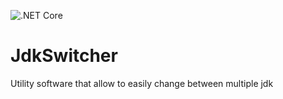 ![.NET Core](https://github.com/bfresnel/JdkSwitcher/workflows/JdkSwitcher/badge.svg)

# JdkSwitcher
 Utility software that allow to easily change between multiple jdk
